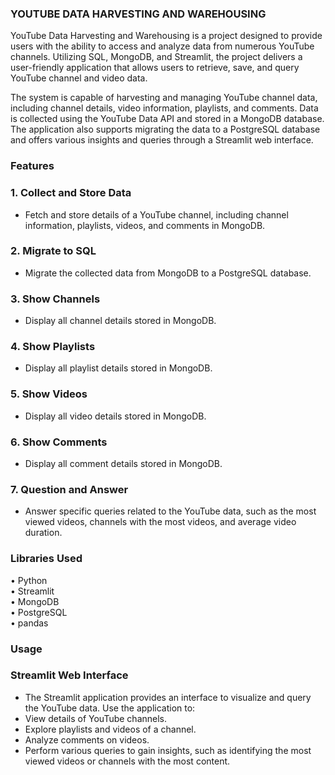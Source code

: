### **YOUTUBE DATA HARVESTING AND WAREHOUSING**
      
  YouTube Data Harvesting and Warehousing is a project designed to provide users with the ability to access and analyze data from numerous YouTube channels. Utilizing SQL, MongoDB, and Streamlit, the project delivers a user-friendly application that allows users to retrieve, save, and query YouTube channel and video data.

  The system is capable of harvesting and managing YouTube channel data, including channel details, video information, playlists, and comments. Data is collected using the YouTube Data API and stored in a MongoDB database. The application also supports migrating the data to a PostgreSQL database and offers various insights and queries through a Streamlit web interface.

### **Features**<br />

### 1. **Collect and Store Data**
   - Fetch and store details of a YouTube channel, including channel information, playlists, videos, and comments in MongoDB.

### 2. **Migrate to SQL**
   - Migrate the collected data from MongoDB to a PostgreSQL database.

### 3. **Show Channels**
   - Display all channel details stored in MongoDB.

### 4. **Show Playlists**
   - Display all playlist details stored in MongoDB.

### 5. **Show Videos**
   - Display all video details stored in MongoDB.

### 6. **Show Comments**
   - Display all comment details stored in MongoDB.

### 7. **Question and Answer**
   - Answer specific queries related to the YouTube data, such as the most viewed videos, channels with the most videos, and average video duration.



### **Libraries Used**<br />
•	Python<br />
•	Streamlit<br />
•	MongoDB<br />
•	PostgreSQL<br />
•	pandas<br />


### **Usage**<br />
### **Streamlit Web Interface**<br />
 - The Streamlit application provides an interface to visualize and query the YouTube data. Use the application to:
  - View details of YouTube channels.
  - Explore playlists and videos of a channel.
  - Analyze comments on videos.
  - Perform various queries to gain insights, such as identifying the most viewed videos or channels with the most content.
